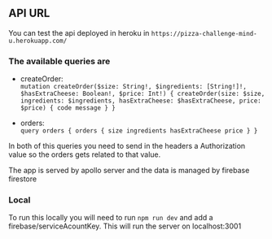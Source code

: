 ## API URL

You can test the api deployed in heroku in `https://pizza-challenge-mind-u.herokuapp.com/`

### The available queries are

-   createOrder: <br />
    `mutation createOrder($size: String!, $ingredients: [String!]!, $hasExtraCheese: Boolean!, $price: Int!) { createOrder(size: $size, ingredients: $ingredients, hasExtraCheese: $hasExtraCheese, price: $price) { code message } }`

-   orders: <br />
    `query orders { orders { size ingredients hasExtraCheese price } }`

In both of this queries you need to send in the headers a Authorization value so the orders gets related to that value.

The app is served by apollo server and the data is managed by firebase firestore


### Local
To run this locally you will need to run `npm run dev` and add a firebase/serviceAcountKey. This will run the server on localhost:3001